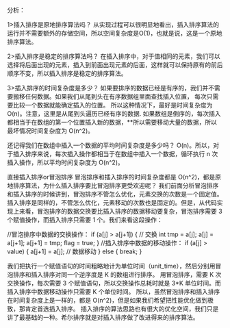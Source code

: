 分析：

1>插⼊排序是原地排序算法吗？
从实现过程可以很明显地看出，插⼊排序算法的运⾏并不需要额外的存储空间，所以空间复杂度是O(1)，也就是说，这是⼀个原地排序算法。

2>插⼊排序是稳定的排序算法吗？
在插⼊排序中，对于值相同的元素，我们可以选择将后⾯出现的元素，插⼊到前⾯出现元素的后⾯，这样就可以保持原有的前后顺序不变，所以插⼊排序是稳定的排序算法。

3>插⼊排序的时间复杂度是多少？
如果要排序的数据已经是有序的，我们并不需要搬移任何数据。如果我们从尾到头在有序数据组⾥⾯查找插⼊位置，
每次只需要⽐较⼀个数据就能确定插⼊的位置。
所以这种情况下，最好是时间复杂度为O(n)。注意，这⾥是从尾到头遍历已经有序的数据.
如果数组是倒序的，每次插⼊都相当于在数组的第⼀个位置插⼊新的数据，**所以需要移动⼤量的数据，所以最坏情况时间复杂度为 O(n^2)。

还记得我们在数组中插⼊⼀个数据的平均时间复杂度是多少吗？
O(n)。所以，对于插⼊排序来说，每次插⼊操作都相当于在数组中插⼊⼀个数据，循环执⾏ n 次插⼊操作，所以平均时间复杂度为 O(n^2)。




直接插⼊排序or冒泡排序
冒泡排序和插⼊排序的时间复杂度都是 O(n^2)，都是原地排序算法，为什么插⼊排序要⽐冒泡排序更受欢迎呢？
我们前⾯分析冒泡排序和插⼊排序的时候讲到，冒泡排序不管怎么优化，元素交换的次数是⼀个固定值。插⼊排序是同样的，不管怎么优化，元素移动的次数也是固定的。但是，从代码实现上来看，冒泡排序的数据交换要⽐插⼊排序的数据移动要复杂，冒泡排序需要 3 个赋值操作，⽽插⼊排序只需要 1 个。我们来看这段操作：

//冒泡排序中数据的交换操作：
if (a[j] > a[j+1]) { // 交换
	int tmp = a[j];
	a[j] = a[j+1];
	a[j+1] = tmp;
	flag = true;
}
//插⼊排序中数据的移动操作：
if (a[j] > value) {
	a[j+1] = a[j]; // 数据移动
	} else {
	break; 
}

我们把执⾏⼀个赋值语句的时间粗略地计为单位时间（unit_time），然后分别⽤冒泡排序和插⼊排序对同⼀个逆序度是 K 的数组进⾏排序。
⽤冒泡排序，需要 K 次交换操作，每次需要 3 个赋值语句，所以交换操作总耗时就是 3*K 单位时间。⽽插⼊排序中数据移动操作只需要 K 个单位时间。
所以，虽然冒泡排序和插⼊排序在时间复杂度上是⼀样的，都是 O(n^2)，但是如果我们希望把性能优化做到极致，那肯定⾸选插⼊排序。
插⼊排序的算法思路也有很⼤的优化空间，我们只是讲了最基础的⼀种。希尔排序就是对插⼊排序做了改进得来的排序算法。

